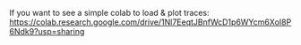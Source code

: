 If you want to see a simple colab to load & plot traces: https://colab.research.google.com/drive/1Nl7EeqtJBnfWcD1p6WYcm6XoI8P6Ndk9?usp=sharing